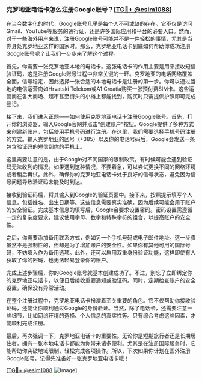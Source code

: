 ### 克罗地亚电话卡怎么注册Google账号？[[TG💪+ @esim1088](https://t.me/s/esim1088)]

在当今数字化的时代，Google账号几乎是每个人不可或缺的存在。它不仅是访问Gmail、YouTube等服务的通行证，还是许多国际应用和平台的必要入口。然而，对于一些海外用户来说，注册Google账号可能并不是一件轻松的事情，尤其是当你身处克罗地亚这样的国家时。那么，克罗地亚电话卡到底如何帮助你成功注册Google账号呢？让我们一步步来了解这个过程。

首先，你需要一张克罗地亚本地的电话卡。这张电话卡的作用主要是用来接收短信验证码，这是注册Google账号过程中非常关键的一环。克罗地亚的电话网络覆盖全面，信号稳定，因此选择一张合适的本地电话卡是注册的第一步。你可以通过当地的电信运营商如Hrvatski Telekom或A1 Croatia购买一张预付费SIM卡。这些运营商在各大商场、超市甚至街头的小摊上都能找到，购买时只需提供护照即可完成登记。

接下来，我们进入正题——如何使用克罗地亚电话卡注册Google账号。首先，打开你的浏览器，输入Google官网并点击“创建账户”按钮。Google提供了多种方式来创建新账户，包括使用手机号码进行注册。在这里，我们需要选择手机号码注册的方式。输入克罗地亚的区号（+385）以及你的电话号码后，Google会发送一条包含验证码的短信到你的手机上。

这里需要注意的是，由于Google对不同国家的限制政策，有时候可能会遇到验证码无法收到的情况。如果遇到这种情况，不要着急，可以尝试更换不同的网络环境或者稍后再试。此外，确保你的克罗地亚电话卡处于良好的信号状态，避免因为信号问题导致验证码未能及时到达。

接收到验证码后，将其输入到Google的验证页面中。接下来，按照提示填写个人信息，包括姓名、出生日期等。这些信息需要真实准确，因为后续可能会用于账户的安全验证。完成基本信息的填写后，Google会要求设置密码。密码设置需遵循一定的复杂度要求，建议使用字母、数字和特殊字符的组合，以提高账户的安全性。

之后，你需要添加备用联系方式，例如另一个手机号码或电子邮件地址。这一步骤虽然不是强制性的，但却是为了增加账户的安全性。如果你有其他可用的国际号码，不妨填入作为备用选项。此外，还可以启用双重身份验证功能，这样即使有人获取了你的密码，也无法轻易登录你的账户。

完成上述步骤后，你的Google账号就基本创建成功了。不过，别忘了立即绑定你的克罗地亚电话卡，以便日后接收重要通知或验证码。同时，定期检查账户的安全设置，确保没有异常活动。

在整个注册过程中，克罗地亚电话卡扮演着至关重要的角色。它不仅帮助你接收验证码，还能让你顺利通过Google的身份验证。当然，除了电话卡，还需要注意一些细节，比如网络环境的选择、个人信息的真实性等。只有综合考虑这些因素，才能顺利完成注册。

最后，再次强调一下，克罗地亚电话卡的重要性。无论你是短期旅行者还是长期居住者，拥有一张本地电话卡都能为你带来诸多便利。尤其是在注册国际服务时，它能帮助你突破地域限制，轻松完成各项操作。所以，下次如果你计划在国外注册Google账号，记得先准备好一张克罗地亚电话卡哦！

[[TG💪+ @esim1088](https://t.me/s/esim1088) ![Image](https://i.postimg.cc/4NQfJmqS/Snipaste-2025-05-13-00-14-12.png)]